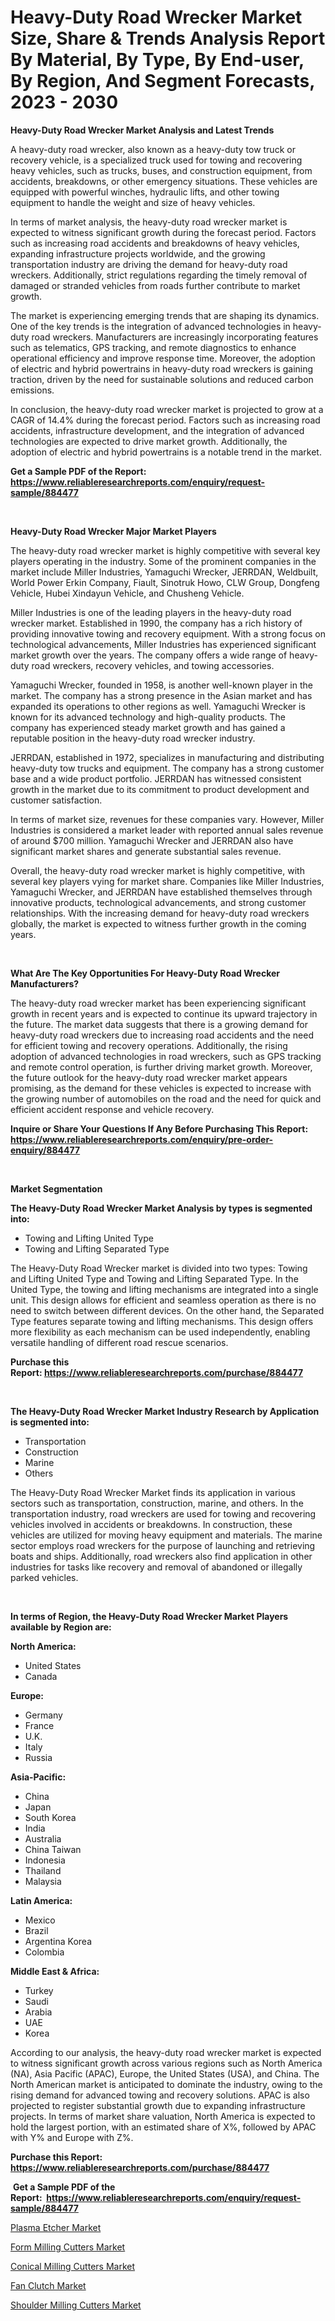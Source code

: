 <p><h1>Heavy-Duty Road Wrecker Market Size, Share & Trends Analysis Report By Material, By Type, By End-user, By Region, And Segment Forecasts, 2023 - 2030</h1></p><p><strong>Heavy-Duty Road Wrecker Market Analysis and Latest Trends</strong></p>
<p><p>A heavy-duty road wrecker, also known as a heavy-duty tow truck or recovery vehicle, is a specialized truck used for towing and recovering heavy vehicles, such as trucks, buses, and construction equipment, from accidents, breakdowns, or other emergency situations. These vehicles are equipped with powerful winches, hydraulic lifts, and other towing equipment to handle the weight and size of heavy vehicles.</p><p>In terms of market analysis, the heavy-duty road wrecker market is expected to witness significant growth during the forecast period. Factors such as increasing road accidents and breakdowns of heavy vehicles, expanding infrastructure projects worldwide, and the growing transportation industry are driving the demand for heavy-duty road wreckers. Additionally, strict regulations regarding the timely removal of damaged or stranded vehicles from roads further contribute to market growth.</p><p>The market is experiencing emerging trends that are shaping its dynamics. One of the key trends is the integration of advanced technologies in heavy-duty road wreckers. Manufacturers are increasingly incorporating features such as telematics, GPS tracking, and remote diagnostics to enhance operational efficiency and improve response time. Moreover, the adoption of electric and hybrid powertrains in heavy-duty road wreckers is gaining traction, driven by the need for sustainable solutions and reduced carbon emissions.</p><p>In conclusion, the heavy-duty road wrecker market is projected to grow at a CAGR of 14.4% during the forecast period. Factors such as increasing road accidents, infrastructure development, and the integration of advanced technologies are expected to drive market growth. Additionally, the adoption of electric and hybrid powertrains is a notable trend in the market.</p></p>
<p><strong>Get a Sample PDF of the Report:&nbsp; <a href="https://www.reliableresearchreports.com/enquiry/request-sample/884477">https://www.reliableresearchreports.com/enquiry/request-sample/884477</a></strong></p>
<p>&nbsp;</p>
<p><strong>Heavy-Duty Road Wrecker Major Market Players</strong></p>
<p><p>The heavy-duty road wrecker market is highly competitive with several key players operating in the industry. Some of the prominent companies in the market include Miller Industries, Yamaguchi Wrecker, JERRDAN, Weldbuilt, World Power Erkin Company, Fiault, Sinotruk Howo, CLW Group, Dongfeng Vehicle, Hubei Xindayun Vehicle, and Chusheng Vehicle.</p><p>Miller Industries is one of the leading players in the heavy-duty road wrecker market. Established in 1990, the company has a rich history of providing innovative towing and recovery equipment. With a strong focus on technological advancements, Miller Industries has experienced significant market growth over the years. The company offers a wide range of heavy-duty road wreckers, recovery vehicles, and towing accessories. </p><p>Yamaguchi Wrecker, founded in 1958, is another well-known player in the market. The company has a strong presence in the Asian market and has expanded its operations to other regions as well. Yamaguchi Wrecker is known for its advanced technology and high-quality products. The company has experienced steady market growth and has gained a reputable position in the heavy-duty road wrecker industry.</p><p>JERRDAN, established in 1972, specializes in manufacturing and distributing heavy-duty tow trucks and equipment. The company has a strong customer base and a wide product portfolio. JERRDAN has witnessed consistent growth in the market due to its commitment to product development and customer satisfaction.</p><p>In terms of market size, revenues for these companies vary. However, Miller Industries is considered a market leader with reported annual sales revenue of around $700 million. Yamaguchi Wrecker and JERRDAN also have significant market shares and generate substantial sales revenue.</p><p>Overall, the heavy-duty road wrecker market is highly competitive, with several key players vying for market share. Companies like Miller Industries, Yamaguchi Wrecker, and JERRDAN have established themselves through innovative products, technological advancements, and strong customer relationships. With the increasing demand for heavy-duty road wreckers globally, the market is expected to witness further growth in the coming years.</p></p>
<p>&nbsp;</p>
<p><strong>What Are The Key Opportunities For Heavy-Duty Road Wrecker Manufacturers?</strong></p>
<p><p>The heavy-duty road wrecker market has been experiencing significant growth in recent years and is expected to continue its upward trajectory in the future. The market data suggests that there is a growing demand for heavy-duty road wreckers due to increasing road accidents and the need for efficient towing and recovery operations. Additionally, the rising adoption of advanced technologies in road wreckers, such as GPS tracking and remote control operation, is further driving market growth. Moreover, the future outlook for the heavy-duty road wrecker market appears promising, as the demand for these vehicles is expected to increase with the growing number of automobiles on the road and the need for quick and efficient accident response and vehicle recovery.</p></p>
<p><strong>Inquire or Share Your Questions If Any Before Purchasing This Report: <a href="https://www.reliableresearchreports.com/enquiry/pre-order-enquiry/884477">https://www.reliableresearchreports.com/enquiry/pre-order-enquiry/884477</a></strong></p>
<p>&nbsp;</p>
<p><strong>Market Segmentation</strong></p>
<p><strong>The Heavy-Duty Road Wrecker Market Analysis by types is segmented into:</strong></p>
<p><ul><li>Towing and Lifting United Type</li><li>Towing and Lifting Separated Type</li></ul></p>
<p><p>The Heavy-Duty Road Wrecker market is divided into two types: Towing and Lifting United Type and Towing and Lifting Separated Type. In the United Type, the towing and lifting mechanisms are integrated into a single unit. This design allows for efficient and seamless operation as there is no need to switch between different devices. On the other hand, the Separated Type features separate towing and lifting mechanisms. This design offers more flexibility as each mechanism can be used independently, enabling versatile handling of different road rescue scenarios.</p></p>
<p><strong>Purchase this Report:&nbsp;<a href="https://www.reliableresearchreports.com/purchase/884477">https://www.reliableresearchreports.com/purchase/884477</a></strong></p>
<p>&nbsp;</p>
<p><strong>The Heavy-Duty Road Wrecker Market Industry Research by Application is segmented into:</strong></p>
<p><ul><li>Transportation</li><li>Construction</li><li>Marine</li><li>Others</li></ul></p>
<p><p>The Heavy-Duty Road Wrecker Market finds its application in various sectors such as transportation, construction, marine, and others. In the transportation industry, road wreckers are used for towing and recovering vehicles involved in accidents or breakdowns. In construction, these vehicles are utilized for moving heavy equipment and materials. The marine sector employs road wreckers for the purpose of launching and retrieving boats and ships. Additionally, road wreckers also find application in other industries for tasks like recovery and removal of abandoned or illegally parked vehicles.</p></p>
<p>&nbsp;</p>
<p><strong>In terms of Region, the Heavy-Duty Road Wrecker Market Players available by Region are:</strong></p>
<p>
    <p> <strong> North America: </strong>
        <ul>
            <li>United States</li>
            <li>Canada</li>
        </ul>
        </p> 
    <p> <strong> Europe: </strong>
        <ul>
            <li>Germany</li>
            <li>France</li>
            <li>U.K.</li>
            <li>Italy</li>
            <li>Russia</li>
        </ul>
        </p> 
    <p> <strong> Asia-Pacific: </strong>
        <ul>
            <li>China</li>
            <li>Japan</li>
            <li>South Korea</li>
            <li>India</li>
            <li>Australia</li>
            <li>China Taiwan</li>
            <li>Indonesia</li>
            <li>Thailand</li>
            <li>Malaysia</li>
        </ul>
        </p> 
    <p> <strong> Latin America: </strong>
        <ul>
            <li>Mexico</li>
            <li>Brazil</li>
            <li>Argentina Korea</li>
            <li>Colombia</li>
        </ul>
        </p> 
    <p> <strong> Middle East & Africa: </strong>
        <ul>
            <li>Turkey</li>
            <li>Saudi</li>
            <li>Arabia</li>
            <li>UAE</li>
            <li>Korea</li>
        </ul>
    </p>
    </p>
<p><p>According to our analysis, the heavy-duty road wrecker market is expected to witness significant growth across various regions such as North America (NA), Asia Pacific (APAC), Europe, the United States (USA), and China. The North American market is anticipated to dominate the industry, owing to the rising demand for advanced towing and recovery solutions. APAC is also projected to register substantial growth due to expanding infrastructure projects. In terms of market share valuation, North America is expected to hold the largest portion, with an estimated share of X%, followed by APAC with Y% and Europe with Z%.</p></p>
<p><strong>Purchase this Report: <a href="https://www.reliableresearchreports.com/purchase/884477">https://www.reliableresearchreports.com/purchase/884477</a></strong></p>
<p>&nbsp;<strong>Get a Sample PDF of the Report:&nbsp;&nbsp;<a href="https://www.reliableresearchreports.com/enquiry/request-sample/884477">https://www.reliableresearchreports.com/enquiry/request-sample/884477</a></strong></p>
<p><strong></strong></p>
<p><p><a href="https://medium.com/@bulk.cream.roll/plasma-etcher-market-research-report-its-history-and-forecast-2023-to-2030-c0a3a993bb48">Plasma Etcher Market</a></p><p><a href="https://www.linkedin.com/pulse/form-milling-cutters-market-insights-players-forecast-gyzcf/">Form Milling Cutters Market</a></p><p><a href="https://www.linkedin.com/pulse/conical-milling-cutters-market-size-2023-2030-global-industrial-c49wf/">Conical Milling Cutters Market</a></p><p><a href="https://medium.com/@grab.track.out/fan-clutch-market-size-reveals-the-best-marketing-channels-in-global-industry-7c1804751c24">Fan Clutch Market</a></p><p><a href="https://www.linkedin.com/pulse/shoulder-milling-cutters-market-size-growth-forecast-from-7av3f/">Shoulder Milling Cutters Market</a></p></p>
